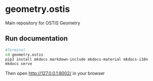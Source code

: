 geometry.ostis
==============

Main repository for OSTIS Geometry

## Run documentation

```sh
#Terminal
cd geometry.ostis
pip3 install mkdocs markdown-include mkdocs-material mkdocs-i18n
mkdocs serve
```
Then open http://127.0.0.1:8002/ in your browser